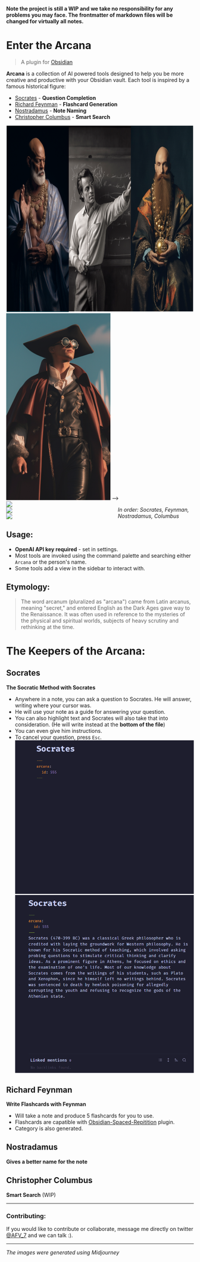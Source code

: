 **Note the project is still a WIP and we take no responsibility for any problems you may face. The frontmatter of markdown files will be changed for virtually all notes.**

# Enter the Arcana

> A plugin for [Obsidian](https://obsidian.md/)

**Arcana** is a collection of AI powered tools designed to help you be more creative and productive with your Obsidian vault. Each tool is inspired by a famous historical figure:

- [Socrates](#socrates) - **Question Completion**
- [Richard Feynman](#richard-feynman) - **Flashcard Generation**
- [Nostradamus](#nostradamus) - **Note Naming**
- [Christopher Columbus](#christopher-columbus) - **Smart Search**

<img src='imgs/PeopleRow1.png' height=500>
<img src='imgs/Columbus.png' height=500/>

<!-->
<img src='imgs/Socrates.png' width=300 style=" margin-right:0px; float:left"/>
<img src='imgs/Feynman' width=300  style=" margin-right:0px; float:left "/>
<img src='imgs/Nostradamus' width=300  style="margin-right:0px; float:left"/>
-->

_In order: Socrates, Feynman, Nostradamus, Columbus_

## Usage:

- **OpenAI API key required** - set in settings.
- Most tools are invoked using the command palette and searching either `Arcana` or the person's name.
- Some tools add a view in the sidebar to interact with.

## Etymology:

> The word arcanum (pluralized as "arcana") came from Latin arcanus, meaning "secret," and entered English as the Dark Ages gave way to the Renaissance. It was often used in reference to the mysteries of the physical and spiritual worlds, subjects of heavy scrutiny and rethinking at the time.

# The Keepers of the Arcana:

## Socrates

**The Socratic Method with Socrates**

- Anywhere in a note, you can ask a question to Socrates. He will answer, writing where your cursor was.
- He will use your note as a guide for answering your question.
- You can also highlight text and Socrates will also take that into consideration. (He will write instead at the **bottom of the file**)
- You can even give him instructions.
- To cancel your question, press `Esc`.
  ![](gifs/SocratesSimple.gif)
  ![](gifs/SocratesHighlight.gif)

## Richard Feynman

**Write Flashcards with Feynman**

- Will take a note and produce 5 flashcards for you to use.
- Flashcards are capatible with [Obsidian-Spaced-Repitition](https://github.com/st3v3nmw/obsidian-spaced-repetition) plugin.
- Category is also generated.

## Nostradamus

**Gives a better name for the note**

## Christopher Columbus

**Smart Search** (WIP)

---

### Contributing:

If you would like to contribute or collaborate, message me directly on twitter [@AFV_7](https://twitter.com/AFV_7) and we can talk :).

---

_The images were generated using Midjourney_
